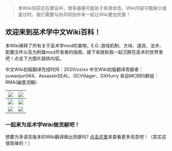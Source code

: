 > 本Wiki目前还在建设中，很多链接可能处于失效状态，Wiki内容可能缺少或是过时。我们需要与你共同协作来一起让Wiki更加完善！

## 欢迎来到巫术学中文Wiki百科！

本Wiki阐释了所有关于巫术学mod的事物，E.G.:游戏机制、方块、道具、法术、配置文件以及为附属mod开发者的指南。接下来就和我一起沉醉在巫术的世界里吧！点击下方图片跳转内容。

中文Wiki初版翻译完成时间：2020/xx/xx
中文Wiki初版翻译贡献者：yuwanjun564、AssassinSEAL、GCVillager、GXHurry
来自MCBBS群组：RMA(幽篁流觞)

| [![](https://github.com/Electroblob77/Wizardry/wiki/images/banners/menu_getting_started.png)](https://github.com/Electroblob77/Wizardry/wiki/Getting-Started) | [![](https://github.com/Electroblob77/Wizardry/wiki/images/banners/menu_spells.png)](https://github.com/Electroblob77/Wizardry/wiki/Spells) |
|---|---|
| [![](https://github.com/Electroblob77/Wizardry/wiki/images/banners/menu_blocks.png)](https://github.com/Electroblob77/Wizardry/wiki/Blocks) | [![](https://github.com/Electroblob77/Wizardry/wiki/images/banners/menu_items.png)](https://github.com/Electroblob77/Wizardry/wiki/Items) |
| [![](https://github.com/Electroblob77/Wizardry/wiki/images/banners/menu_mobs.png)](https://github.com/Electroblob77/Wizardry/wiki/Mobs) | [![](https://github.com/Electroblob77/Wizardry/wiki/images/banners/menu_structures.png)](https://github.com/Electroblob77/Wizardry/wiki/Structures) |

### 一起来为巫术学Wiki做贡献吧！

想要为多语言版本的Wiki翻译做出贡献吗? [点击这里](https://github.com/Electroblob77/Wizardry-Wiki)来查看更多信息吧！（其实这很简单的！）
